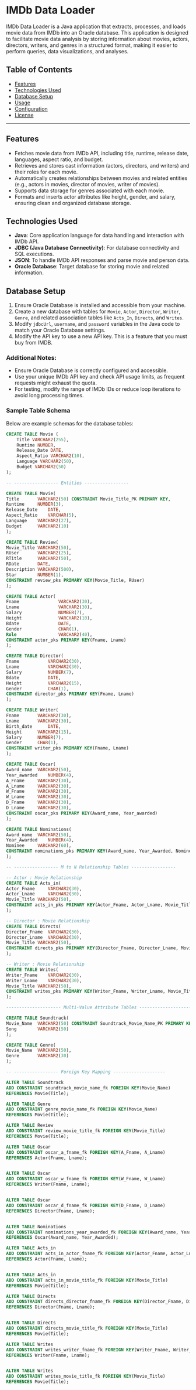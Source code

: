 # IMDb Data Loader

IMDb Data Loader is a Java application that extracts, processes, and loads movie data from IMDb into an Oracle database. This application is designed to facilitate movie data analysis by storing information about movies, actors, directors, writers, and genres in a structured format, making it easier to perform queries, data visualizations, and analyses.

## Table of Contents
- [Features](#features)
- [Technologies Used](#technologies-used)
- [Database Setup](#database-setup)
- [Usage](#usage)
- [Configuration](#configuration)
- [License](#license)

---

## Features
- Fetches movie data from IMDb API, including title, runtime, release date, languages, aspect ratio, and budget.
- Retrieves and stores cast information (actors, directors, and writers) and their roles for each movie.
- Automatically creates relationships between movies and related entities (e.g., actors in movies, director of movies, writer of movies).
- Supports data storage for genres associated with each movie.
- Formats and inserts actor attributes like height, gender, and salary, ensuring clean and organized database storage.

## Technologies Used
- **Java**: Core application language for data handling and interaction with IMDb API.
- **JDBC (Java Database Connectivity)**: For database connectivity and SQL executions.
- **JSON**: To handle IMDb API responses and parse movie and person data.
- **Oracle Database**: Target database for storing movie and related information.

## Database Setup
1. Ensure Oracle Database is installed and accessible from your machine.
2. Create a new database with tables for `Movie`, `Actor`, `Director`, `Writer`, `Genre`, and related association tables like `Acts_In`, `Directs`, and `Writes`.
3. Modify `jdbcUrl`, `username`, and `password` variables in the Java code to match your Oracle Database settings.
4. Modify the API key to use a new API key. This is a feature that you must buy from IMDB.

### Additional Notes:
- Ensure Oracle Database is correctly configured and accessible.
- Use your unique IMDb API key and check API usage limits, as frequent requests might exhaust the quota.
- For testing, modify the range of IMDb IDs or reduce loop iterations to avoid long processing times.

### Sample Table Schema
Below are example schemas for the database tables:

```sql
CREATE TABLE Movie (
    Title VARCHAR2(255),
    Runtime NUMBER,
    Release_Date DATE,
    Aspect_Ratio VARCHAR2(10),
    Language VARCHAR2(50),
    Budget VARCHAR2(50)
);

-- ----------------- Entities -----------------

CREATE TABLE Movie(
Title		VARCHAR2(50) CONSTRAINT Movie_Title_PK PRIMARY KEY,
Runtime		NUMBER(3),
Release_Date	DATE,
Aspect_Ratio	VARCHAR(5),
Language	VARCHAR2(27),
Budget  	VARCHAR2(10)
);

CREATE TABLE Review(
Movie_Title	VARCHAR2(50),
RUser		VARCHAR2(25),
RTitle		VARCHAR2(50),
RDate		DATE,
Description	VARCHAR2(500),
Star		NUMBER(1),
CONSTRAINT review_pks PRIMARY KEY(Movie_Title, RUser)
);

CREATE TABLE Actor(
Fname				VARCHAR2(30),
Lname				VARCHAR2(30),
Salary				NUMBER(7),
Height				VARCHAR2(10),
Bdate				DATE,
Gender				CHAR(1),
Role 				VARCHAR2(40),
CONSTRAINT actor_pks PRIMARY KEY(Fname, Lname)
);

CREATE TABLE Director(
Fname			VARCHAR2(30),
Lname			VARCHAR2(30),
Salary			NUMBER(7),
Bdate			DATE,
Height			VARCHAR2(15),
Gender			CHAR(1),
CONSTRAINT director_pks PRIMARY KEY(Fname, Lname)
);

CREATE TABLE Writer(
Fname		VARCHAR2(30),
Lname		VARCHAR2(30),
Birth_date		DATE,
Height		VARCHAR2(15),
Salary		NUMBER(7),
Gender		CHAR(1),
CONSTRAINT writer_pks PRIMARY KEY(Fname, Lname)
);

CREATE TABLE Oscar(
Award_name 	VARCHAR2(50),
Year_awarded	NUMBER(4),
A_Fname		VARCHAR2(30),
A_Lname		VARCHAR2(30),
W_Fname		VARCHAR2(30),
W_Lname		VARCHAR2(30),
D_Fname		VARCHAR2(30),
D_Lname		VARCHAR2(30),
CONSTRAINT oscar_pks PRIMARY KEY(Award_name, Year_awarded)
);

CREATE TABLE Nominations(
Award_name	VARCHAR2(50),
Year_Awarded	NUMBER(4),
Nominee		VARCHAR2(60),
CONSTRAINT nominations_pks PRIMARY KEY(Award_name, Year_Awarded, Nominee)
);

-- ----------------- M to N Relationship Tables -----------------

-- Actor : Movie Relationship
CREATE TABLE Acts_in(
Actor_Fname 	VARCHAR2(30),
Actor_Lname 	VARCHAR2(30),
Movie_Title	VARCHAR2(50),
CONSTRAINT acts_in_pks PRIMARY KEY(Actor_Fname, Actor_Lname, Movie_Title)
);

-- Director : Movie Relationship
CREATE TABLE Directs(
Director_Fname 	VARCHAR2(30),
Director_Lname 	VARCHAR2(30),
Movie_Title	VARCHAR2(50),
CONSTRAINT directs_pks PRIMARY KEY(Director_Fname, Director_Lname, Movie_Title)
);

-- Writer : Movie Relationship
CREATE TABLE Writes(
Writer_Fname 	VARCHAR2(30),
Writer_Lname 	VARCHAR2(30),
Movie_Title	VARCHAR2(50),
CONSTRAINT writes_pks PRIMARY KEY(Writer_Fname, Writer_Lname, Movie_Title)
);

--------------------- Multi-Value Attribute Tables ------------------------

CREATE TABLE Soundtrack(
Movie_Name	VARCHAR2(50) CONSTRAINT Soundtrack_Movie_Name_PK PRIMARY KEY,
Song		VARCHAR2(50)
);

CREATE TABLE Genre(
Movie_Name	VARCHAR2(50),
Genre		VARCHAR2(30)
);

-- ----------------- Foreign Key Mapping --------------------

ALTER TABLE Soundtrack
ADD CONSTRAINT soundtrack_movie_name_fk FOREIGN KEY(Movie_Name)
REFERENCES Movie(Title);

ALTER TABLE Genre
ADD CONSTRAINT genre_movie_name_fk FOREIGN KEY(Movie_Name)
REFERENCES Movie(Title);

ALTER TABLE Review
ADD CONSTRAINT review_movie_title_fk FOREIGN KEY(Movie_Title)
REFERENCES Movie(Title);

ALTER TABLE Oscar
ADD CONSTRAINT oscar_a_fname_fk FOREIGN KEY(A_Fname, A_Lname)
REFERENCES Actor(Fname, Lname);


ALTER TABLE Oscar
ADD CONSTRAINT oscar_w_fname_fk FOREIGN KEY(W_Fname, W_Lname)
REFERENCES Writer(Fname, Lname);


ALTER TABLE Oscar
ADD CONSTRAINT oscar_d_fname_fk FOREIGN KEY(D_Fname, D_Lname)
REFERENCES Director(Fname, Lname);


ALTER TABLE Nominations
ADD CONSTRAINT nominations_year_awarded_fk FOREIGN KEY(Award_name, Year_Awarded)
REFERENCES Oscar(Award_name, Year_Awarded);

ALTER TABLE Acts_in
ADD CONSTRAINT acts_in_actor_fname_fk FOREIGN KEY(Actor_Fname, Actor_Lname)
REFERENCES Actor(Fname, Lname);


ALTER TABLE Acts_in
ADD CONSTRAINT acts_in_movie_title_fk FOREIGN KEY(Movie_Title)
REFERENCES Movie(Title);

ALTER TABLE Directs
ADD CONSTRAINT directs_director_fname_fk FOREIGN KEY(Director_Fname, Director_Lname)
REFERENCES Director(Fname, Lname);


ALTER TABLE Directs
ADD CONSTRAINT directs_movie_title_fk FOREIGN KEY(Movie_Title)
REFERENCES Movie(Title);

ALTER TABLE Writes
ADD CONSTRAINT writes_writer_fname_fk FOREIGN KEY(Writer_Fname, Writer_Lname)
REFERENCES Writer(Fname, Lname);


ALTER TABLE Writes
ADD CONSTRAINT writes_movie_title_fk FOREIGN KEY(Movie_Title)
REFERENCES Movie(Title);
